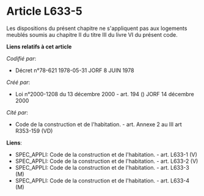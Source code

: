 # Article L633-5

Les dispositions du présent chapitre ne s'appliquent pas aux logements meublés soumis au chapitre II du titre III du livre VI
du présent code.

**Liens relatifs à cet article**

_Codifié par_:

  - Décret n°78-621 1978-05-31 JORF 8 JUIN 1978

_Créé par_:

  - Loi n°2000-1208 du 13 décembre 2000 - art. 194 () JORF 14 décembre 2000

_Cité par_:

  - Code de la construction et de l'habitation. - art. Annexe 2 au III art R353-159 (VD)

**Liens**:

  - SPEC_APPLI: Code de la construction et de l'habitation. - art. L633-1 (V)
  - SPEC_APPLI: Code de la construction et de l'habitation. - art. L633-2 (V)
  - SPEC_APPLI: Code de la construction et de l'habitation. - art. L633-3 (M)
  - SPEC_APPLI: Code de la construction et de l'habitation. - art. L633-4 (M)
